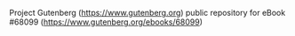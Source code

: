 Project Gutenberg (https://www.gutenberg.org) public repository for
eBook #68099 (https://www.gutenberg.org/ebooks/68099)
